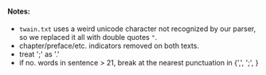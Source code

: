 #### Notes:
- `twain.txt` uses a weird unicode character not recognized by our parser, so we replaced it all with double quotes `"`.
- chapter/preface/etc. indicators removed on both texts.
- treat ';' as '.'
- if no. words in sentence > 21, break at the nearest punctuation in {',', ';', }